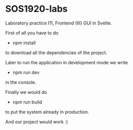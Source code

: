 # SOS1920-labs


Laboratory practice l11, Frontend (III) GUI in Svelte.

First of all you have to do 
- npm install

to download all the dependencies of the project.

Later to run the application in development mode we write 
- npm run dev 

in the console. 

Finally we would do 
- npm run build 

to put the system already in production.

And our project would work :)
